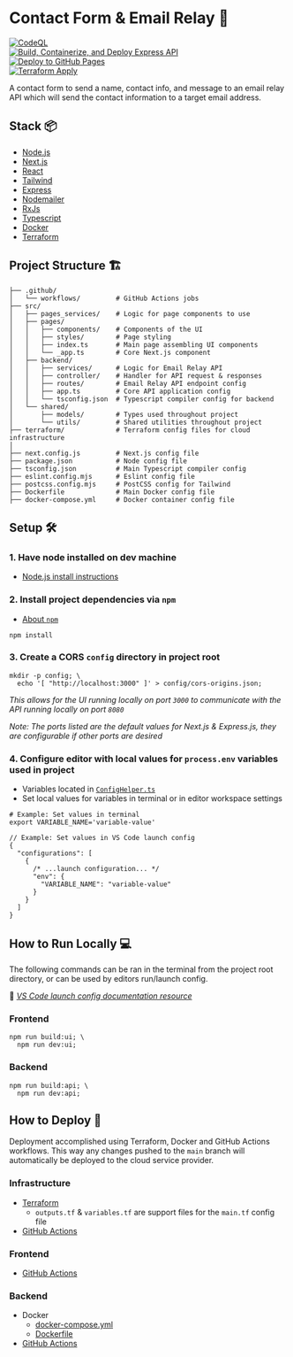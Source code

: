 # Contact Form & Email Relay 📨
[![CodeQL](https://github.com/jordan-begian/contact-form-relay/actions/workflows/github-code-scanning/codeql/badge.svg)](https://github.com/jordan-begian/contact-form-relay/actions/workflows/github-code-scanning/codeql)<br>
[![Build, Containerize, and Deploy Express API](https://github.com/jordan-begian/contact-form-relay/actions/workflows/deploy-backend.yml/badge.svg)](https://github.com/jordan-begian/contact-form-relay/actions/workflows/deploy-backend.yml)<br>
[![Deploy to GitHub Pages](https://github.com/jordan-begian/contact-form-relay/actions/workflows/github-pages-deploy.yml/badge.svg)](https://github.com/jordan-begian/contact-form-relay/actions/workflows/github-pages-deploy.yml)<br>
[![Terraform Apply](https://github.com/jordan-begian/contact-form-relay/actions/workflows/terraform.yml/badge.svg)](https://github.com/jordan-begian/contact-form-relay/actions/workflows/terraform.yml)

A contact form to send a name, contact info, and message to an email relay API which will send the contact information to a target email address.

## Stack 📦

- [Node.js](https://nodejs.org/docs/latest/api/)
- [Next.js](https://nextjs.org/docs)
- [React](https://react.dev/reference/react)
- [Tailwind](https://tailwindcss.com/docs)
- [Express](https://expressjs.com/en/guide/routing.html)
- [Nodemailer](https://nodemailer.com/)
- [RxJs](https://rxjs.dev/guide/overview)
- [Typescript](https://www.typescriptlang.org/docs/)
- [Docker](https://docs.docker.com/)
- [Terraform](https://developer.hashicorp.com/terraform/docs)

## Project Structure 🏗️

```text
├── .github/
│   └── workflows/         # GitHub Actions jobs
├── src/
│   ├── pages_services/    # Logic for page components to use
│   ├── pages/
│   │   ├── components/    # Components of the UI
│   │   ├── styles/        # Page styling
│   │   ├── index.ts       # Main page assembling UI components
│   │   └── _app.ts        # Core Next.js component
│   ├── backend/
│   │   ├── services/      # Logic for Email Relay API
│   │   ├── controller/    # Handler for API request & responses
│   │   ├── routes/        # Email Relay API endpoint config
│   │   ├── app.ts         # Core API application config
│   │   └── tsconfig.json  # Typescript compiler config for backend
│   └── shared/
│       ├── models/        # Types used throughout project
│       └── utils/         # Shared utilities throughout project
├── terraform/             # Terraform config files for cloud infrastructure
│
├── next.config.js         # Next.js config file
├── package.json           # Node config file
├── tsconfig.json          # Main Typescript compiler config
├── eslint.config.mjs      # Eslint config file
├── postcss.config.mjs     # PostCSS config for Tailwind
├── Dockerfile             # Main Docker config file
├── docker-compose.yml     # Docker container config file
```

## Setup 🛠️

### 1. Have node installed on dev machine
  - [Node.js install instructions](https://nodejs.org/en/download)

### 2. Install project dependencies via `npm`
  - [About `npm`](https://docs.npmjs.com/about-npm)

```shell
npm install
```

### 3. Create a CORS `config` directory in project root

```shell
mkdir -p config; \
  echo '[ "http://localhost:3000" ]' > config/cors-origins.json;
```
*This allows for the UI running locally on port `3000` to communicate with the API running locally on port `8080`*


*Note: The ports listed are the default values for Next.js & Express.js, they are configurable if other ports are desired*

### 4. Configure editor with local values for `process.env` variables used in project
  - Variables located in [`ConfigHelper.ts`](./src/shared/utils/ConfigHelper.ts)
  - Set local values for variables in terminal or in editor workspace settings

```shell
# Example: Set values in terminal
export VARIABLE_NAME='variable-value'
```


```jsonc
// Example: Set values in VS Code launch config
{
  "configurations": [
    {
      /* ...launch configuration... */
      "env": {
        "VARIABLE_NAME": "variable-value"
      }
    }
  ]
}
```

## How to Run Locally 💻

The following commands can be ran in the terminal from the project root directory, or can be used by editors run/launch config.

🔗 [*VS Code launch config documentation resource*](https://code.visualstudio.com/docs/debugtest/debugging-configuration)

### Frontend

```shell
npm run build:ui; \
  npm run dev:ui;
```

### Backend

```shell
npm run build:api; \
  npm run dev:api;
```

## How to Deploy 📡

Deployment accomplished using Terraform, Docker and GitHub Actions workflows. This way any changes pushed to the `main` branch will automatically be deployed to the cloud service provider.

### Infrastructure

- [Terraform](./terraform/main.tf)
  - `outputs.tf` & `variables.tf` are support files for the `main.tf` config file
- [GitHub Actions](./.github/workflows/terraform.yml)

### Frontend

- [GitHub Actions](./.github/workflows/github-pages-deploy.yml)

### Backend

- Docker
  - [docker-compose.yml](./docker-compose.yml)
  - [Dockerfile](./Dockerfile)
- [GitHub Actions](./.github/workflows/deploy-backend.yml)
